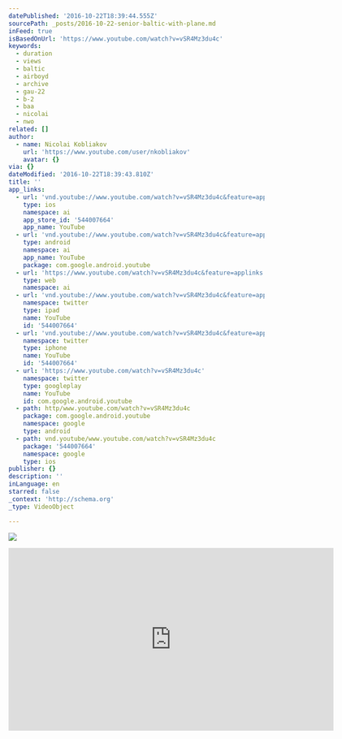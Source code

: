 ```yaml
---
datePublished: '2016-10-22T18:39:44.555Z'
sourcePath: _posts/2016-10-22-senior-baltic-with-plane.md
inFeed: true
isBasedOnUrl: 'https://www.youtube.com/watch?v=vSR4Mz3du4c'
keywords:
  - duration
  - views
  - baltic
  - airboyd
  - archive
  - gau-22
  - b-2
  - baa
  - nicolai
  - nwo
related: []
author:
  - name: Nicolai Kobliakov
    url: 'https://www.youtube.com/user/nkobliakov'
    avatar: {}
via: {}
dateModified: '2016-10-22T18:39:43.810Z'
title: ''
app_links:
  - url: 'vnd.youtube://www.youtube.com/watch?v=vSR4Mz3du4c&feature=applinks'
    type: ios
    namespace: ai
    app_store_id: '544007664'
    app_name: YouTube
  - url: 'vnd.youtube://www.youtube.com/watch?v=vSR4Mz3du4c&feature=applinks'
    type: android
    namespace: ai
    app_name: YouTube
    package: com.google.android.youtube
  - url: 'https://www.youtube.com/watch?v=vSR4Mz3du4c&feature=applinks'
    type: web
    namespace: ai
  - url: 'vnd.youtube://www.youtube.com/watch?v=vSR4Mz3du4c&feature=applinks'
    namespace: twitter
    type: ipad
    name: YouTube
    id: '544007664'
  - url: 'vnd.youtube://www.youtube.com/watch?v=vSR4Mz3du4c&feature=applinks'
    namespace: twitter
    type: iphone
    name: YouTube
    id: '544007664'
  - url: 'https://www.youtube.com/watch?v=vSR4Mz3du4c'
    namespace: twitter
    type: googleplay
    name: YouTube
    id: com.google.android.youtube
  - path: http/www.youtube.com/watch?v=vSR4Mz3du4c
    package: com.google.android.youtube
    namespace: google
    type: android
  - path: vnd.youtube/www.youtube.com/watch?v=vSR4Mz3du4c
    package: '544007664'
    namespace: google
    type: ios
publisher: {}
description: ''
inLanguage: en
starred: false
_context: 'http://schema.org'
_type: VideoObject

---
```

![](https://the-grid-user-content.s3-us-west-2.amazonaws.com/366627bd-0687-4e92-a939-6406c970afc8.png)

<iframe src="https://cdn.embedly.com/widgets/media.html?src=https%3A%2F%2Fwww.youtube.com%2Fembed%2FvSR4Mz3du4c%3Ffeature%3Doembed&amp;url=http%3A%2F%2Fwww.youtube.com%2Fwatch%3Fv%3DvSR4Mz3du4c&amp;image=https%3A%2F%2Fi.ytimg.com%2Fvi%2FvSR4Mz3du4c%2Fhqdefault.jpg&amp;key=b7d04c9b404c499eba89ee7072e1c4f7&amp;type=text%2Fhtml&amp;schema=youtube" width="640" height="360" scrolling="no" frameborder="0" allowfullscreen="" style=""></iframe>